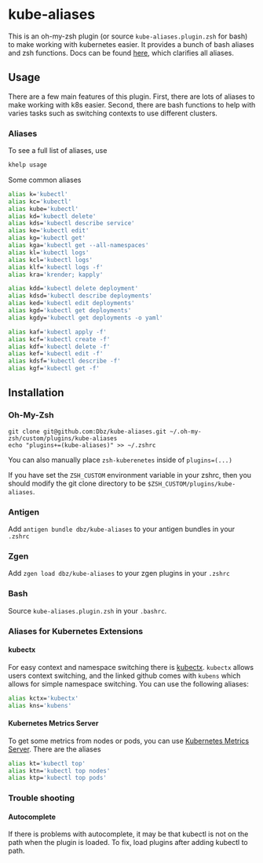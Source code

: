 # kube-aliases

This is an oh-my-zsh plugin (or source `kube-aliases.plugin.zsh` for bash) to
make working with kubernetes easier. It provides a bunch of bash aliases and
zsh functions. Docs can be found
[here](https://github.com/Dbz/kube-aliases/blob/master/docs/usage), which
clarifies all aliases.

## Usage

There are a few main features of this plugin. First, there are lots of aliases
to make working with k8s easier. Second, there are bash functions to help with
varies tasks such as switching contexts to use different clusters.

### Aliases

To see a full list of aliases, use

```bash
khelp usage
```

Some common aliases

```bash
alias k='kubectl'
alias kc='kubectl'
alias kube='kubectl'
alias kd='kubectl delete'
alias kds='kubectl describe service'
alias ke='kubectl edit'
alias kg='kubectl get'
alias kga='kubectl get --all-namespaces'
alias kl='kubectl logs'
alias kcl='kubectl logs'
alias klf='kubectl logs -f'
alias kra='krender; kapply'

alias kdd='kubectl delete deployment'
alias kdsd='kubectl describe deployments'
alias ked='kubectl edit deployments'
alias kgd='kubectl get deployments'
alias kgdy='kubectl get deployments -o yaml'

alias kaf='kubectl apply -f'
alias kcf='kubectl create -f'
alias kdf='kubectl delete -f'
alias kef='kubectl edit -f'
alias kdsf='kubectl describe -f'
alias kgf='kubectl get -f'
```

## Installation

### Oh-My-Zsh

```
git clone git@github.com:Dbz/kube-aliases.git ~/.oh-my-zsh/custom/plugins/kube-aliases
echo "plugins+=(kube-aliases)" >> ~/.zshrc
```

You can also manually place `zsh-kuberenetes` inside of `plugins=(...)`

If you have set the `ZSH_CUSTOM` environment variable in your zshrc, then you should modify the git clone directory to be `$ZSH_CUSTOM/plugins/kube-aliases`.

### Antigen

Add `antigen bundle dbz/kube-aliases` to your antigen bundles in your `.zshrc`

### Zgen

Add `zgen load dbz/kube-aliases` to your zgen plugins in your `.zshrc`

### Bash

Source `kube-aliases.plugin.zsh` in your `.bashrc`.

### Aliases for Kubernetes Extensions

#### kubectx
For easy context and namespace switching there is
[kubectx](https://github.com/ahmetb/kubectx). `kubectx` allows users context
switching, and the linked github comes with `kubens` which allows for simple
namespace switching. You can use the following aliases:

```bash
alias kctx='kubectx'
alias kns='kubens'
```
#### Kubernetes Metrics Server

To get some metrics from nodes or pods, you can use [Kubernetes Metrics
Server](https://github.com/kubernetes-incubator/metrics-server). There are 
the aliases

```bash
alias kt='kubectl top'
alias ktn='kubectl top nodes'
alias ktp='kubectl top pods'
```

### Trouble shooting

#### Autocomplete

If there is problems with autocomplete, it may be that kubectl is not on the
path when the plugin is loaded. To fix, load plugins after adding kubectl to
path.
